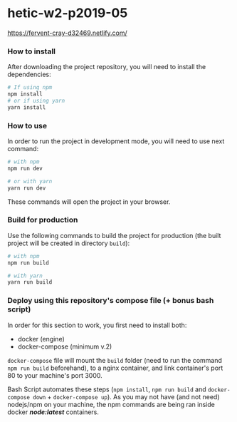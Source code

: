 # hetic-w2-p2019-05

https://fervent-cray-d32469.netlify.com/

### How to install

After downloading the project repository, you will need to install the dependencies:
```bash
# If using npm
npm install
# or if using yarn
yarn install
```

### How to use

In order to run the project in development mode, you will need to use next command:
```bash
# with npm
npm run dev

# or with yarn
yarn run dev
```

These commands will open the project in your browser.

### Build for production

Use the following commands to build the project for production (the built project will be created in directory `build`):
```bash
# with npm
npm run build

# with yarn
yarn run build
```

### Deploy using this repository's compose file (+ bonus bash script)

In order for this section to work, you first need to install both:
  - docker (engine)
  - docker-compose (minimum v.2)

`docker-compose` file will mount the `build` folder (need to run the command `npm run build` beforehand), to a nginx container, and link container's port 80 to your machine's port 3000.

Bash Script automates these steps (`npm install`, `npm run build` and `docker-compose down` + `docker-compose up`). As you may not have (and not need) nodejs/npm on your machine, the npm commands are being ran inside docker ***node:latest*** containers.
